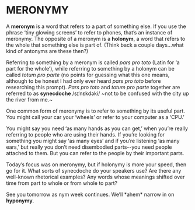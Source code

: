 # MERONYMY

A **meronym** is a word that refers to a part of something else. If you use the phrase ‘tiny glowing screens’ to refer to phones, that’s an instance of meronymy. The opposite of a meronym is a **holonym**, a word that refers to the whole that something else is part of. (Think back a couple days...what kind of antonyms are these then?)

Referring to something by a meronym is called _pars pro toto_ (Latin for ‘a part for the whole’), while referring to something by a holonym can be called _totum pro parte_ (no points for guessing what this one means, although to be honest I had only ever heard _pars pro toto_ before researching this prompt). _Pars pro toto_ and _totum pro parte_ together are referred to as **synecdoche** /sɪˈnɛkdəki/ ~not to be confused with the city up the river from me.~

One common form of meronymy is to refer to something by its useful part. You might call your car your ‘wheels’ or refer to your computer as a ‘CPU.’

You might say you need ‘as many hands as you can get,’ when you’re really referring to people who are using their hands. If you’re looking for something you might say ‘as many eyes’ and if you’re listening ‘as many ears,’ but really you don’t need disembodied parts--you need people attached to them. But you can refer to the people by their important parts.

Today’s focus was on meronymy, but if holonymy is more your speed, then go for it. What sorts of synecdoche do your speakers use? Are there any well-known rhetorical examples? Any words whose meanings shifted over time from part to whole or from whole to part?

See you tomorrow as nym week continues. We’ll \*ahem\* narrow in on **hyponymy**.
